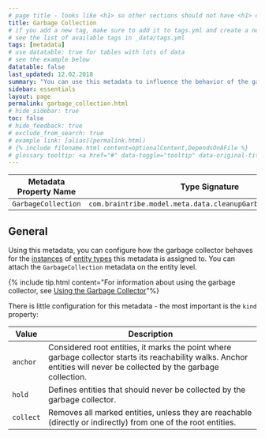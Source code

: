 ```yaml
---
# page title - looks like <h1> so other sections should not have <h1> or single-hash headings
title: Garbage Collection
# if you add a new tag, make sure to add it to tags.yml and create a new page in pages/tags
# see the list of available tags in _data/tags.yml
tags: [metadata]
# use datatable: true for tables with lots of data
# see the example below
datatable: false
last_updated: 12.02.2018
summary: "You can use this metadata to influence the behavior of the garbage collector."
sidebar: essentials
layout: page
permalink: garbage_collection.html
# hide_sidebar: true
toc: false
# hide_feedback: true
# exclude_from_search: true
# example link: [alias](permalink.html)
# {% include filename.html content=optionalContent,DependsOnAFile %}
# glossary tooltip: <a href="#" data-toggle="tooltip" data-original-title="{{site.data.glossary.entity_type}}">entity types</a>
---
```


Metadata Property Name  | Type Signature  
------- | -----------
`GarbageCollection` | `com.braintribe.model.meta.data.cleanupGarbageCollection.java`

## General
Using this metadata, you can configure how the garbage collector behaves for the <a href="#" data-toggle="tooltip" data-original-title="{{site.data.glossary.entity_instance}}">instances</a> of <a href="#" data-toggle="tooltip" data-original-title="{{site.data.glossary.entity_type}}">entity types</a> this metadata is assigned to. You can attach the `GarbageCollection` metadata on the entity level.

{% include tip.html content="For information about using the garbage collector, see [Using the Garbage Collector](using_garbage_collector.html)"%}

There is little configuration for this metadata - the most important is the `kind` property:

Value |  Description
------| -------
`anchor` | Considered root entities, it marks the point where garbage collector starts its reachability walks. Anchor entities will never be collected by the garbage collection.
`hold` | Defines entities that should never be collected by the garbage collector.
`collect` | Removes all marked entities, unless they are reachable (directly or indirectly) from one of the root entities.
